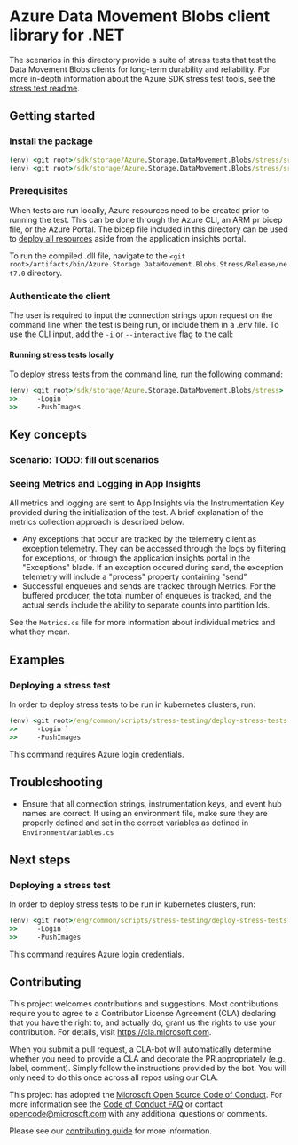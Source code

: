 # Azure Data Movement Blobs client library for .NET

The scenarios in this directory provide a suite of stress tests that test the Data Movement Blobs clients for long-term durability and reliability. For more in-depth information about the Azure SDK stress test tools, see the [stress test readme](https://github.com/Azure/azure-sdk-tools/blob/main/tools/stress-cluster/chaos/README.md).

## Getting started

### Install the package

```cmd
(env) <git root>/sdk/storage/Azure.Storage.DataMovement.Blobs/stress/src> dotnet clean
(env) <git root>/sdk/storage/Azure.Storage.DataMovement.Blobs/stress/src> dotnet publish
```

### Prerequisites

When tests are run locally, Azure resources need to be created prior to running the test. This can be done through the Azure CLI, an ARM pr bicep file, or the Azure Portal. The bicep file included in this directory can be used to [deploy all resources](https://learn.microsoft.com/azure/azure-resource-manager/bicep/deploy-to-resource-group?tabs=azure-cli) aside from the application insights portal.

To run the compiled .dll file, navigate to the `<git root>/artifacts/bin/Azure.Storage.DataMovement.Blobs.Stress/Release/net7.0` directory.

### Authenticate the client

The user is required to input the connection strings upon request on the command line when the test is being run, or include them in a .env file. To use the CLI input, add the `-i` or `--interactive` flag to the call:

#### Running stress tests locally

To deploy stress tests from the command line, run the following command:
```cmd
(env) <git root>/sdk/storage/Azure.Storage.DataMovement.Blobs/stress> ../../../../eng/common/scripts/stress-testing/deploy-stress-tests.ps1 `
>>     -Login `
>>     -PushImages
```

## Key concepts

### Scenario: TODO: fill out scenarios

### Seeing Metrics and Logging in App Insights
All metrics and logging are sent to App Insights via the Instrumentation Key provided during the initialization of the test. A brief explanation of the metrics collection approach is described below.
- Any exceptions that occur are tracked by the telemetry client as exception telemetry. They can be accessed through the logs by filtering for exceptions, or through the application insights portal in the "Exceptions" blade. If an exception occured during send, the exception telemetry will include a "process" property containing "send"
- Successful enqueues and sends are tracked through Metrics. For the buffered producer, the total number of enqueues is tracked, and the actual sends include the ability to separate counts into partition Ids.

See the `Metrics.cs` file for more information about individual metrics and what they mean.

## Examples

### Deploying a stress test
In order to deploy stress tests to be run in kubernetes clusters, run:
```cmd
(env) <git root>/eng/common/scripts/stress-testing/deploy-stress-tests.ps1 `
>>     -Login `
>>     -PushImages
```
This command requires Azure login credentials.

## Troubleshooting

- Ensure that all connection strings, instrumentation keys, and event hub names are correct. If using an environment file, make sure they are properly defined and set in the correct variables as defined in `EnvironmentVariables.cs`

## Next steps

### Deploying a stress test
In order to deploy stress tests to be run in kubernetes clusters, run:
```cmd
(env) <git root>/eng/common/scripts/stress-testing/deploy-stress-tests.ps1 `
>>     -Login `
>>     -PushImages
```
This command requires Azure login credentials.

## Contributing

This project welcomes contributions and suggestions.  Most contributions require you to agree to a Contributor License Agreement (CLA) declaring that you have the right to, and actually do, grant us the rights to use your contribution. For details, visit https://cla.microsoft.com.

When you submit a pull request, a CLA-bot will automatically determine whether you need to provide a CLA and decorate the PR appropriately (e.g., label, comment). Simply follow the instructions provided by the bot. You will only need to do this once across all repos using our CLA.

This project has adopted the [Microsoft Open Source Code of Conduct](https://opensource.microsoft.com/codeofconduct/). For more information see the [Code of Conduct FAQ](https://opensource.microsoft.com/codeofconduct/faq/) or contact [opencode@microsoft.com](mailto:opencode@microsoft.com) with any additional questions or comments.

Please see our [contributing guide](https://github.com/Azure/azure-sdk-for-net/blob/main/sdk/storage/CONTRIBUTING.md) for more information.
